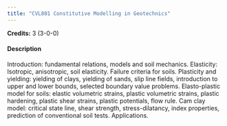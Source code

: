 ```yaml
---
title: "CVL801 Constitutive Modelling in Geotechnics"
---
```

**Credits:** 3 (3-0-0)

#### Description
Introduction: fundamental relations, models and soil mechanics. Elasticity: Isotropic, anisotropic, soil elasticity. Failure criteria for soils. Plasticity and yielding: yielding of clays, yielding of sands, slip line fields, introduction to upper and lower bounds, selected boundary value problems. Elasto-plastic model for soils: elastic volumetric strains, plastic volumetric strains, plastic hardening, plastic shear strains, plastic potentials, flow rule. Cam clay model: critical state line, shear strength, stress-dilatancy, index properties, prediction of conventional soil tests. Applications.